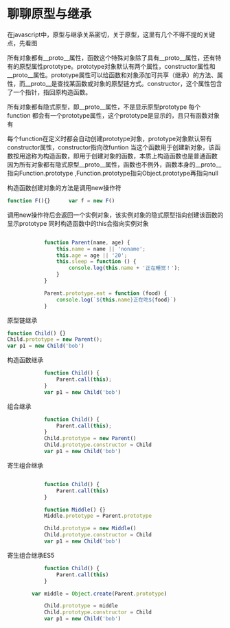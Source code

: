 # 聊聊原型与继承

在javascript中，原型与继承关系密切，关于原型，这里有几个不得不提的关键点，先看图


所有对象都有__proto__属性，函数这个特殊对象除了具有__proto__属性，还有特有的原型属性prototype。prototype对象默认有两个属性，constructor属性和__proto__属性。prototype属性可以给函数和对象添加可共享（继承）的方法、属性，而__proto__是查找某函数或对象的原型链方式。constructor，这个属性包含了一个指针，指回原构造函数。

所有对象都有隐式原型，即__proto__属性，不是显示原型prototype
每个function 都会有一个prototype属性，这个prototype是显示的，且只有函数对象有

每个function在定义时都会自动创建prototype对象，prototype对象默认带有constructor属性，constructor指向改funtion
当这个函数用于创建新对象，该函数按用途称为构造函数，即用于创建对象的函数，本质上构造函数也是普通函数
因为所有对象都有隐式原型__proto__属性，函数也不例外，函数本身的__proto__指向Function.prototype ,Function.prototype指向Object.prototype再指向null

构造函数创建对象的方法是调用new操作符
```js
function F(){}      var f = new F()
```
调用new操作符后会返回一个实例对象，该实例对象的隐式原型指向创建该函数的显示prototype
同时构造函数中的this会指向实例对象
```js

            function Parent(name, age) {
                this.name = name || 'noname';
                this.age = age || '20';
                this.sleep = function () {
                    console.log(this.name + '正在睡觉！');
                }
            }

            Parent.prototype.eat = function (food) {
                console.log(`${this.name}正在吃${food}`)
            }
```
原型链继承
```js
function Child() {}
Child.prototype = new Parent();
var p1 = new Child('bob')
```
构造函数继承
```js
            function Child() {
                Parent.call(this);
            }
            var p1 = new Child('bob')
```

组合继承
```js
            function Child() {
                Parent.call(this);
            }
            Child.prototype = new Parent()
            Child.prototype.constructor = Child
            var p1 = new Child('bob')
```

寄生组合继承
```js

            function Child() {
                Parent.call(this)
            }

            function Middle() {}
            Middle.prototype = Parent.prototype

            Child.prototype = new Middle()
            Child.prototype.constructor = Child
            var p1 = new Child('bob')
```


寄生组合继承ES5
```js
            function Child() {
                Parent.call(this)
            }

 	    var middle = Object.create(Parent.prototype)

            Child.prototype = middle 
            Child.prototype.constructor = Child
            var p1 = new Child('bob')
```